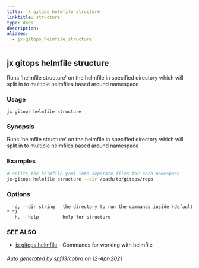 ```yaml
---
title: jx gitops helmfile structure
linktitle: structure
type: docs
description: 
aliases:
  - jx-gitops_helmfile_structure
---
```


## jx gitops helmfile structure

Runs 'helmfile structure' on the helmfile in specified directory which will split in to multiple helmfiles based around namespace

### Usage

```
jx gitops helmfile structure
```

### Synopsis

Runs 'helmfile structure' on the helmfile in specified directory which will split in to multiple helmfiles based around namespace

### Examples

  ```bash
  # splits the helmfile.yaml into separate files for each namespace
  jx-gitops helmfile structure --dir /path/to/gitops/repo

  ```
### Options

```
  -d, --dir string   the directory to run the commands inside (default ".")
  -h, --help         help for structure
```

### SEE ALSO

* [jx gitops helmfile](..)	 - Commands for working with helmfile

###### Auto generated by spf13/cobra on 12-Apr-2021
